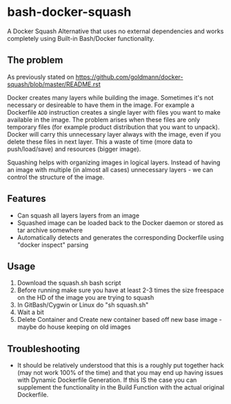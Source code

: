 # bash-docker-squash
A Docker Squash Alternative that uses no external dependencies and works completely using Built-in Bash/Docker functionality.

The problem
-----------

As previously stated on https://github.com/goldmann/docker-squash/blob/master/README.rst

Docker creates many layers while building the image. Sometimes it's not necessary or desireable
to have them in the image. For example a Dockerfile `ADD` instruction creates a single layer
with files you want to make available in the image. The problem arises when these files are
only temporary files (for example product distribution that you want to unpack). Docker will
carry this unnecessary layer always with the image, even if you delete these files in next
layer. This a waste of time (more data to push/load/save) and resources (bigger image).

Squashing helps with organizing images in logical layers. Instead of
having an image with multiple (in almost all cases) unnecessary layers -
we can control the structure of the image.

Features
--------

- Can squash all layers layers from an image
- Squashed image can be loaded back to the Docker daemon or stored as tar archive somewhere
- Automatically detects and generates the corresponding Dockerfile using "docker inspect" parsing

Usage
--------

1. Download the squash.sh bash script
2. Before running make sure you have at least 2-3 times the size freespace on the HD of the image you are trying to squash
3. In GitBash/Cygwin or Linux do "sh squash.sh"
4. Wait a bit
5. Delete Container and Create new container based off new base image - maybe do house keeping on old images

Troubleshooting
--------

- It should be relatively understood that this is a roughly put together hack (may not work 100% of the time) and that you may end up having issues with Dynamic Dockerfile Generation. If this IS the case you can supplement the functionality in the Build Function with the actual original Dockerfile.
